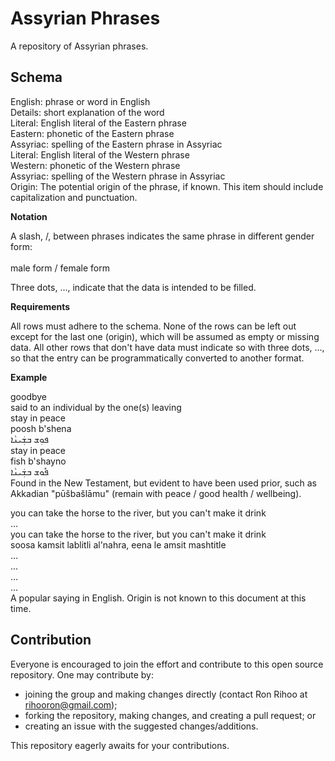 # Assyrian Phrases

A repository of Assyrian phrases.

## Schema

English: phrase or word in English <BR>
Details: short explanation of the word <BR>
Literal: English literal of the Eastern phrase <BR>
Eastern: phonetic of the Eastern phrase <BR>
Assyriac: spelling of the Eastern phrase in Assyriac <BR>
Literal: English literal of the Western phrase <BR>
Western: phonetic of the Western phrase <BR>
Assyriac: spelling of the Western phrase in Assyriac <BR>
Origin: The potential origin of the phrase, if known. This item should include capitalization and punctuation. <BR>

**Notation**

A slash, /, between phrases indicates the same phrase in different gender form: <BR>
<BR>
male form / female form <BR>

Three dots, ..., indicate that the data is intended to be filled.

**Requirements**

All rows must adhere to the schema. None of the rows can be left out except for the last one (origin), which will be assumed as empty or missing data. All other rows that don't have data must indicate so with three dots, ..., so that the entry can be programmatically converted to another format.

**Example**

goodbye <BR>
said to an individual by the one(s) leaving <BR>
stay in peace <BR>
poosh b'shena <BR>
ܦܘܼܫ ܒܫܲܝܢܵܐ <BR>
stay in peace <BR>
fish b'shayno <BR>
ܦܽܘܫ ܒܫܲܝܢܵܐ <BR>
Found in the New Testament, but evident to have been used prior, such as Akkadian "pūšbašlāmu" (remain with peace / good health / wellbeing). <BR>

you can take the horse to the river, but you can't make it drink <BR>
... <BR>
you can take the horse to the river, but you can't make it drink <BR>
soosa kamsit lablitli al'nahra, eena le amsit mashtitle <BR>
... <BR>
... <BR>
... <BR>
... <BR>
A popular saying in English. Origin is not known to this document at this time. <BR>

## Contribution

Everyone is encouraged to join the effort and contribute to this open source repository. One may contribute by:

- joining the group and making changes directly (contact Ron Rihoo at rihooron@gmail.com);
- forking the repository, making changes, and creating a pull request; or
- creating an issue with the suggested changes/additions.

This repository eagerly awaits for your contributions.

